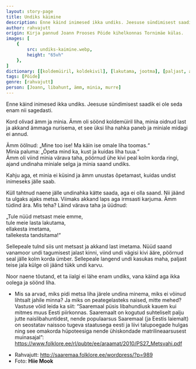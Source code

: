 ```yaml
---
layout: story-page
title: Undiks käimine
description: Enne käind inimesed ikka undiks. Jeesuse sündimisest saadik ei ole seda enam nii sagedasti.
author: rahvajutt
origin: Kirja pannud Joann Prooses Pöide kihelkonnas Tornimäe külas.
images: [
    {
        src: undiks-kaimine.webp, 
        height: "65vh"
    },
]
dictionary: [[koldemüiril, koldekivil], [lakutama, jootma], [paljast, ainult]]
tags: [Pöide]
genre: [rahvajutt]
person: [Joann, libahunt, ämm, minia, murre]
---
```




<!-- # {{$doc.title}} -->

Enne käind inimesed ikka undiks. Jeesuse sündimisest saadik ei ole seda enam nii sagedasti.

Kord olivad ämm ja minia. Ämm oli söönd koldemüiril liha, minia oidnud last ja akkand ämmaga nurisema, et see üksi liha nahka paneb ja miniale midagi ei annud.

Ämm öölnud: „Mine too ise! Ma käin ise omale liha toomas.“ \
Minia paluma: „Õpeta mind ka, kust ja kuidas liha tuua.“ \
Ämm oli viind minia värava taha, pöörnud ühe kivi peal kolm korda ringi, ajand undinaha miniale selga ja minia saand undiks.

Kahju aga, et minia ei küsind ja ämm unustas õpetamast, kuidas undist inimeseks jälle saab.

Küll tahtnud naene jälle undinahka kätte saada, aga ei olla saand. Nii jäänd ta ulgaks ajaks metsa. Viimaks akkand laps aga irmsasti karjuma. Ämm tüdind ära. Mis teha? Läind värava taha ja üüdnud:

„Tule nüüd metsast meie emme, \
tule meie lasta lakutama, \
ellakesta imetama, \
tallekesta tandsitama!“

Sellepeale tulnd siis unt metsast ja akkand last imetama. Nüüd saand vanamoor undi tagumisest jalast kinni, viind undi vägisi kivi ääre, pöörnud seal jälle kolm korda ümber. Sellepeale langend undi kasukas maha, paljast teise jala külge oli jäänd tükk undi karvu.

Noor naene tõutand, et ta iialgi ei lähe enam undiks, vana käind aga ikka oolega ja söönd liha.



<story-author :author="author" :origin="origin"></story-author>

<story-dictionary :terms="dictionary"></story-dictionary>



<details-wrapper summary="Mis mõtted tekkisid?">

- Mis sa arvad, miks pidi metsa liha järele undina minema, miks ei võinud lihtsalt jahile minna? Ja miks on peategelasteks naised, mitte mehed? Vastuse võid leida ka siit: “Saaremaal püsis libahundiusk kauem kui mitmes muus Eesti piirkonnas. Saaremaalt on kogutud suhteliselt palju jutte naislibahuntidest, nende populaarsus Saaremaal (ja Eestis laiemalt) on seostatav naissoo tugeva staatusega eesti ja liivi talupoegade hulgas ning see omakorda hüpoteesiga nende ühiskondade matrilineaarsusest muinasajal”: https://www.folklore.ee/rl/pubte/ee/araamat/2010/PS27_Metsvahi.pdf

</details-wrapper>


<details-wrapper summary="Allikad" class="text-sm" icon="icon-park-outline:document-folder">

- Rahvajutt: http://saaremaa.folklore.ee/wordpress/?p=989
- Foto: **Hiie Mook**

</details-wrapper>

